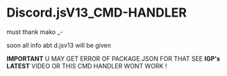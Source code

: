 # Discord.jsV13_CMD-HANDLER
must thank mako _-

soon all info abt d.jsv13 will be given 


**IMPORTANT**
U MAY GET ERROR OF PACKAGE.JSON 
FOR THAT SEE **IGP's LATEST** VIDEO OR THIS CMD HANDLER WONT WORK !
